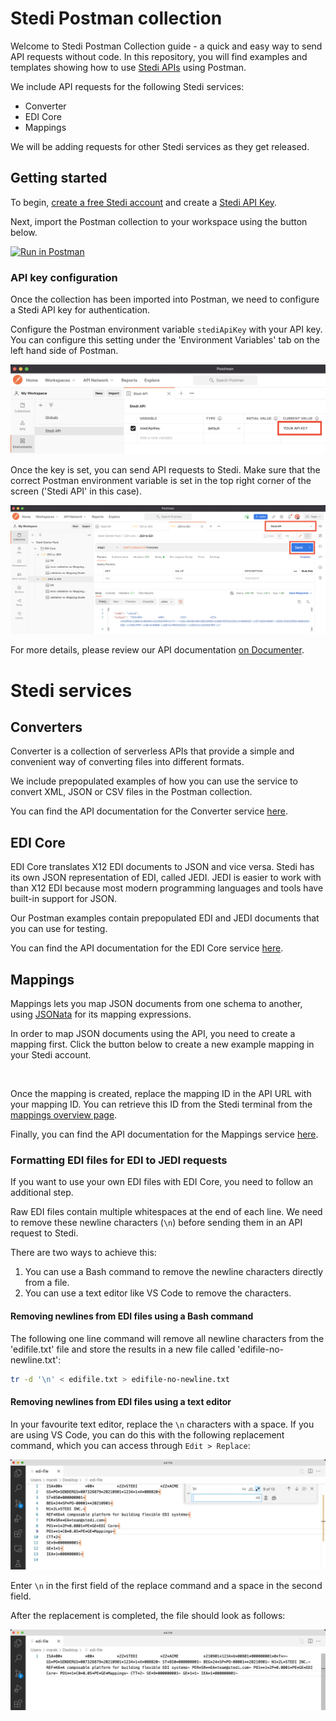# Stedi Postman collection

Welcome to Stedi Postman Collection guide - a quick and easy way to send API requests without code. In this repository, you will find examples and templates showing how to use [Stedi APIs](https://www.stedi.com/docs) using Postman.

We include API requests for the following Stedi services:

- Converter
- EDI Core
- Mappings

We will be adding requests for other Stedi services as they get released. 

## Getting started

To begin, [create a free Stedi account](https://terminal.stedi.com/sign-up) and create a [Stedi API Key](https://www.stedi.com/docs/authentication). 

Next, import the Postman collection to your workspace using the button below.

[![Run in Postman](https://run.pstmn.io/button.svg)](https://app.getpostman.com/run-collection/0bca9666a7bb162b59b2?action=collection%2Fimport)

### API key configuration
Once the collection has been imported into Postman, we need to configure a Stedi API key for authentication. 

Configure the Postman environment variable `stediApiKey` with your API key. You can configure this setting under the 'Environment Variables' tab on the left hand side of Postman. 

<img src = "https://raw.githubusercontent.com/Stedi/starter-kit/main/images/edi-core/environment-variable.png">

Once the key is set, you can send API requests to Stedi. Make sure that the correct Postman environment variable is set in the top right corner of the screen ('Stedi API' in this case).

<img src = "https://raw.githubusercontent.com/Stedi/starter-kit/main/images/edi-core/send-request.png">

For more details, please review our API documentation [on Documenter](https://documenter.getpostman.com/view/17436649/UVJbGHLL).

# Stedi services
## Converters

Converter is a collection of serverless APIs that provide a simple and convenient way of converting files into different formats.

We include prepopulated examples of how you can use the service to convert XML, JSON or CSV files in the Postman collection. 

You can find the API documentation for the Converter service [here](https://www.stedi.com/docs/api/converter). 


## EDI Core

EDI Core translates X12 EDI documents to JSON and vice versa. Stedi has its own JSON representation of EDI, called JEDI. JEDI is easier to work with than X12 EDI because most modern programming languages and tools have built-in support for JSON.

Our Postman examples contain prepopulated EDI and JEDI documents that you can use for testing. 

You can find the API documentation for the EDI Core service [here](https://www.stedi.com/docs/api/edi-core). 


## Mappings

Mappings lets you map JSON documents from one schema to another, using [JSONata](https://docs.jsonata.org/overview.html) for its mapping expressions.

In order to map JSON documents using the API, you need to create a mapping first. Click the button below to create a new example mapping in your Stedi account. 

<a href="https://terminal.stedi.com/mappings/import?mapping=https://raw.githubusercontent.com/Stedi/starter-kit/main/mappings-examples/jedi-850-to-quickbooks-online-estimate/mapping.json&amp;source_json=https://raw.githubusercontent.com/Stedi/starter-kit/main/mappings-examples/jedi-850-to-quickbooks-online-estimate/jedi-850.json&amp;target_json=https://raw.githubusercontent.com/Stedi/starter-kit/main/mappings-examples/jedi-850-to-quickbooks-online-estimate/quickbooks-online-estimate.json" style="display:flex;justify-content:center" target="\_blank"><picture><img alt="" src="https://stedi.com/images/blog/complex-data-transformations-made-simple-with-mappings/run_on_stedi.svg" style="width:200px"></picture></a>

Once the mapping is created, replace the mapping ID in the API URL with your mapping ID. You can retrieve this ID from the Stedi terminal from the [mappings overview page](https://terminal.stedi.com/mappings). 

Finally, you can find the API documentation for the Mappings service [here](https://www.stedi.com/docs/api/mappings). 


### Formatting EDI files for EDI to JEDI requests 

If you want to use your own EDI files with EDI Core, you need to follow an additional step. 

Raw EDI files contain multiple whitespaces at the end of each line. We need to remove these newline characters (`\n`) before sending them in an API request to Stedi.

There are two ways to achieve this:

1. You can use a Bash command to remove the newline characters directly from a file. 
2. You can use a text editor like VS Code to remove the characters.


#### Removing newlines from EDI files using a Bash command

The following one line command will remove all newline characters from the 'edifile.txt' file and store the results in a new file called 'edifile-no-newline.txt':


```bash
tr -d '\n' < edifile.txt > edifile-no-newline.txt
```

#### Removing newlines from EDI files using a text editor

In your favourite text editor, replace the `\n` characters with a space. If you are using VS Code, you can do this with the following replacement command, which you can access through `Edit > Replace`:

<img src = "https://raw.githubusercontent.com/Stedi/starter-kit/main/images/edi-core/replace-newline-before.png">

Enter `\n` in the first field of the replace command and a space in the second field.

After the replacement is completed, the file should look as follows:

<img src = "https://raw.githubusercontent.com/Stedi/starter-kit/main/images/edi-core/replace-newline-after.png">
